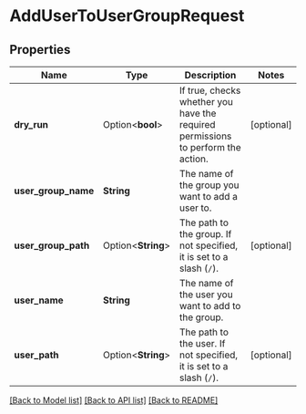 # AddUserToUserGroupRequest

## Properties

Name | Type | Description | Notes
------------ | ------------- | ------------- | -------------
**dry_run** | Option<**bool**> | If true, checks whether you have the required permissions to perform the action. | [optional]
**user_group_name** | **String** | The name of the group you want to add a user to. | 
**user_group_path** | Option<**String**> | The path to the group. If not specified, it is set to a slash (`/`). | [optional]
**user_name** | **String** | The name of the user you want to add to the group. | 
**user_path** | Option<**String**> | The path to the user. If not specified, it is set to a slash (`/`). | [optional]

[[Back to Model list]](../README.md#documentation-for-models) [[Back to API list]](../README.md#documentation-for-api-endpoints) [[Back to README]](../README.md)


